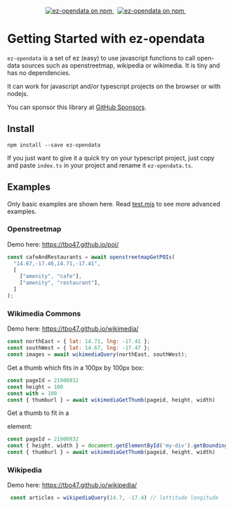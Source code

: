 <p align="center">
  <a href="https://www.npmjs.com/ez-opendata">
    <img src="https://img.shields.io/npm/v/ez-opendata.svg?logo=npm&logoColor=fff&label=NPM+package&color=limegreen" alt="ez-opendata on npm" />
  </a>&nbsp;
  <a href="https://www.npmjs.com/ez-opendata">
    <img src="https://img.shields.io/npm/dw/ez-opendata.svg?logo=npm&logoColor=fff&label=NPM+package&color=limegreen" alt="ez-opendata on npm" />
  </a>&nbsp;
</p>

# Getting Started with ez-opendata

`ez-opendata` is a set of ez (easy) to use javascript functions to call open-data sources such as openstreetmap, wikipedia or wikimedia.
It is tiny and has no dependencies.

It can work for javascript and/or typescript projects on the browser or with nodejs.

You can sponsor this library at [GitHub Sponsors](https://github.com/sponsors/tbo47).

## Install

`npm install --save ez-opendata`

If you just want to give it a quick try on your typescript project, just copy and paste `index.ts` in your project and rename it `ez-opendata.ts`.

## Examples

Only basic examples are shown here. Read [test.mjs](./test.mjs) to see more advanced examples.
### Openstreetmap

Demo here: https://tbo47.github.io/poi/

```javascript
const cafeAndRestaurants = await openstreetmapGetPOIs(
  "14.67,-17.46,14.71,-17.41",
  [
    ["amenity", "cafe"],
    ["amenity", "restaurant"],
  ]
);
```

### Wikimedia Commons 

Demo here: https://tbo47.github.io/wikimedia/

```javascript
const northEast = { lat: 14.71, lng: -17.41 };
const southWest = { lat: 14.67, lng: -17.47 };
const images = await wikimediaQuery(northEast, southWest);
```

Get a thumb which fits in a 100px by 100px box:
```javascript
const pageId = 21900832
const height = 100 
const with = 100
const { thumburl } = await wikimediaGetThumb(pageid, height, width)
```

Get a thumb to fit in a <div> element:
```javascript
const pageId = 21900832
const { height, width } = document.getElementById('my-div').getBoundingClientRect()
const { thumburl } = await wikimediaGetThumb(pageid, height, width)
```


### Wikipedia

Demo here: https://tbo47.github.io/wikipedia/

```javascript
 const articles = wikipediaQuery(14.7, -17.4) // lattitude longitude
```
